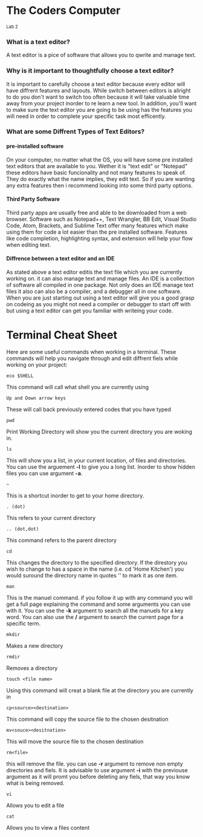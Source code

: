 # The Coders Computer
<sup>Lab 2</sup>

### What is a text editor?

A text editor is a pice of software that allows you to qwrite and manage text.

### Why is it important to thoughtfully choose a text editor?

It is important to carefully choose a text editor because every editor will have diffrent features and layouts. While switch between editors is aliright to do you don't want to switch too often because it will take valuable time 
away from your project inorder to re learn a new tool. In addition, you'll want to make sure the text editor you are going to be using has the features you will need in order to complete your specific task most efficently.

### What are some Diffrent Types of Text Editors?

#### pre-installed software
On your computer, no matter what the OS, you will have some pre installed text editors that are available to you.
Wether it is "text edit" or "Notepad" these editors have basic funcionality and not many features to speak of. They do exactly what the name implies, they edit text.
So if you are wanting any extra features then i recommend looking into some third party options.

#### Third Party Software
Third party apps are usually free and able to be downloaded from a web browser. Software such as Notepad++, Text Wrangler, BB Edit, Visual Studio Code, Atom,
Brackets, and Sublime Text offer many features which make using them for code a lot easier than the pre installed software. Features like code completion, highlighting syntax, and extension will help your flow when editing text.

#### Diffrence between a text editor and an IDE
As stated above a text editor editis the text file which you are currently working on. it can also manage text and manage files. An IDE is a collection of software all compiled in one package. Not only does an IDE manage text files it also can also be a compiler, and a debugger all in one software. 
When you are just starting out using a text editor will give you a good grasp on codeing as you might not need a compiler or debugger to start off with but using a text editor can get you familiar with writeing your code.

# Terminal Cheat Sheet

Here are some useful commands when working in a terminal. These commands will help you navigate through and edit diffrent fiels while working on your project:

``` eco $SHELL ```

This command will call what shell you are currently using

``` Up and Down arrow keys ```

These will call back previously entered codes that you have typed

``` pwd ```

Print Working Directory will show you the current directory you are woking in.

``` ls ```

This will show you a list, in your current location, of files and directories. You can use the arguement **-l** to give you a long list. Inorder to show hidden files you can use argument **-a**.

``` ~ ``` 

This is a shortcut inorder to get to your home directory.

``` . (dot) ```

This refers to your current directory

``` .. (dot,dot) ``` 

This command refers to the parent directory 

``` cd ```

This changes the directory to the specified directory. If the direstory you wish to change to has a space in the name (i.e. cd 'Home Kitchen') you would suround the directory name in  quotes '' to mark it as one item.

``` man ```

This is the manuel command. if you follow it up with any command you will get a full page explaining the command and some arguments you can use with it. You can use the **-k** argument to search all the manuels for a key word. You can also use the **/<term>** argument to search the current page for a specific term.

``` mkdir ```

Makes a new directory
  
``` rmdir ```
  
Removes a directory
  
``` touch <file name> ```
  
  Using this command will creat a blank file at the directory you are currently in
  
  ``` cp<source><destination> ```
  
  This command will copy the source file to the chosen desitnation
  
  ``` mv<souce><desitnation> ```
  
  This will move the source file to the chosen destination
  
  ``` rm<file> ```
  
  this will remove the file. you can use **-r** argument to remove non empty directories and fiels. It is advisable to use argument **-i** with the previouse argument as it will promt you before deleting any fiels, that way you know what is being removed.
  
  ``` vi ```
  
  Allows you to edit a file
  
  ``` cat ```
  
  Allows you to view a files content
